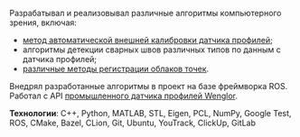 Разрабатывал и реализовывал различные алгоритмы компьютерного зрения, включая:

- [метод автоматической внешней калибровки датчика профилей](/professional-projects?id=12);
- алгоритмы детекции сварных швов различных типов по данным с датчика профилей;
- [различные методы регистрации облаков точек](/professional-projects?id=15).

Внедрял разработанные алгоритмы в проект на базе фреймворка ROS. Работал с API [промышленного датчика профилей Wenglor](https://www.wenglor.com/en/2D3D-Sensors/2D3D-Profile-Sensors/2D3D-Profile-Sensor/p/MLSL123).

**Технологии**: C++, Python, MATLAB, STL, Eigen, PCL, NumPy, Google Test, ROS, CMake, Bazel, CLion, Git, Ubuntu, YouTrack, ClickUp, GitLab
